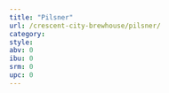 ```yaml
---
title: "Pilsner"
url: /crescent-city-brewhouse/pilsner/
category: 
style: 
abv: 0
ibu: 0
srm: 0
upc: 0
---
```


